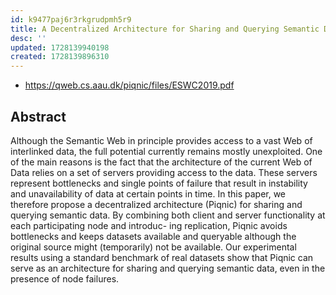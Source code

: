 ```yaml
---
id: k9477paj6r3rkgrudpmh5r9
title: A Decentralized Architecture for Sharing and Querying Semantic Data
desc: ''
updated: 1728139940198
created: 1728139896310
---
```


- https://qweb.cs.aau.dk/piqnic/files/ESWC2019.pdf


## Abstract

Although the Semantic Web in principle provides access to a vast Web of interlinked data, the full potential currently remains mostly unexploited. One of the main reasons is the fact that the architecture of the current Web of Data relies on a set of servers providing access to the data. These servers represent bottlenecks and single points of failure that result in instability and unavailability of data at certain points in time. In this paper, we therefore propose a decentralized architecture (Piqnic) for sharing and querying semantic data. By combining both client and server functionality at each participating node and introduc- ing replication, Piqnic avoids bottlenecks and keeps datasets available and queryable although the original source might (temporarily) not be available. Our experimental results using a standard benchmark of real datasets show that Piqnic can serve as an architecture for sharing and querying semantic data, even in the presence of node failures.